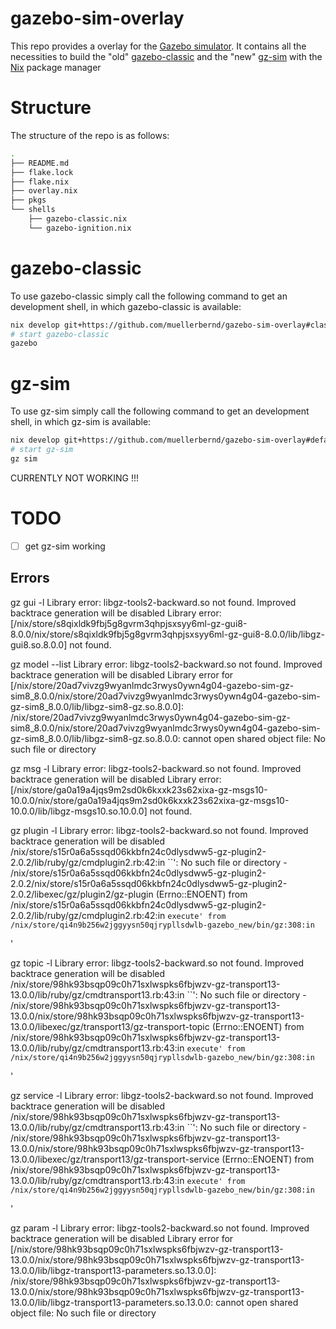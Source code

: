 # gazebo-sim-overlay

This repo provides a overlay for the [Gazebo simulator](https://gazebosim.org/home).
It contains all the necessities to build the "old" [gazebo-classic](https://github.com/gazebosim/gazebo-classic) and the "new" [gz-sim](https://github.com/gazebosim/gz-sim) with the [Nix](https://nixos.org/) package manager

# Structure

The structure of the repo is as follows:

```bash
.
├── README.md
├── flake.lock
├── flake.nix
├── overlay.nix
├── pkgs
└── shells
    ├── gazebo-classic.nix
    └── gazebo-ignition.nix
```

# gazebo-classic

To use gazebo-classic simply call the following command to get an development shell, in which gazebo-classic is available:

```bash
nix develop git+https://github.com/muellerbernd/gazebo-sim-overlay#classic -c $SHELL
# start gazebo-classic
gazebo
```

# gz-sim

To use gz-sim simply call the following command to get an development shell, in which gz-sim is available:

```bash
nix develop git+https://github.com/muellerbernd/gazebo-sim-overlay#default -c $SHELL
# start gz-sim
gz sim
```

CURRENTLY NOT WORKING !!!

# TODO

- [ ] get gz-sim working

## Errors

gz gui -l
Library error: libgz-tools2-backward.so not found. Improved backtrace generation will be disabled
Library error: [/nix/store/s8qixldk9fbj5g8gvrm3qhpjsxsyy6ml-gz-gui8-8.0.0/nix/store/s8qixldk9fbj5g8gvrm3qhpjsxsyy6ml-gz-gui8-8.0.0/lib/libgz-gui8.so.8.0.0] not found.

gz model --list
Library error: libgz-tools2-backward.so not found. Improved backtrace generation will be disabled
Library error for [/nix/store/20ad7vivzg9wyanlmdc3rwys0ywn4g04-gazebo-sim-gz-sim8_8.0.0/nix/store/20ad7vivzg9wyanlmdc3rwys0ywn4g04-gazebo-sim-gz-sim8_8.0.0/lib/libgz-sim8-gz.so.8.0.0]: /nix/store/20ad7vivzg9wyanlmdc3rwys0ywn4g04-gazebo-sim-gz-sim8_8.0.0/nix/store/20ad7vivzg9wyanlmdc3rwys0ywn4g04-gazebo-sim-gz-sim8_8.0.0/lib/libgz-sim8-gz.so.8.0.0: cannot open shared object file: No such file or directory

gz msg -l
Library error: libgz-tools2-backward.so not found. Improved backtrace generation will be disabled
Library error: [/nix/store/ga0a19a4jqs9m2sd0k6kxxk23s62xixa-gz-msgs10-10.0.0/nix/store/ga0a19a4jqs9m2sd0k6kxxk23s62xixa-gz-msgs10-10.0.0/lib/libgz-msgs10.so.10.0.0] not found.

gz plugin -l
Library error: libgz-tools2-backward.so not found. Improved backtrace generation will be disabled
/nix/store/s15r0a6a5ssqd06kkbfn24c0dlysdww5-gz-plugin2-2.0.2/lib/ruby/gz/cmdplugin2.rb:42:in ``': No such file or directory - /nix/store/s15r0a6a5ssqd06kkbfn24c0dlysdww5-gz-plugin2-2.0.2/nix/store/s15r0a6a5ssqd06kkbfn24c0dlysdww5-gz-plugin2-2.0.2/libexec/gz/plugin2/gz-plugin (Errno::ENOENT)
        from /nix/store/s15r0a6a5ssqd06kkbfn24c0dlysdww5-gz-plugin2-2.0.2/lib/ruby/gz/cmdplugin2.rb:42:in `execute'
        from /nix/store/qi4n9b256w2jggyysn50qjrypllsdwlb-gazebo_new/bin/gz:308:in `<main>'

gz topic -l
Library error: libgz-tools2-backward.so not found. Improved backtrace generation will be disabled
/nix/store/98hk93bsqp09c0h71sxlwspks6fbjwzv-gz-transport13-13.0.0/lib/ruby/gz/cmdtransport13.rb:43:in ``': No such file or directory - /nix/store/98hk93bsqp09c0h71sxlwspks6fbjwzv-gz-transport13-13.0.0/nix/store/98hk93bsqp09c0h71sxlwspks6fbjwzv-gz-transport13-13.0.0/libexec/gz/transport13/gz-transport-topic (Errno::ENOENT)
        from /nix/store/98hk93bsqp09c0h71sxlwspks6fbjwzv-gz-transport13-13.0.0/lib/ruby/gz/cmdtransport13.rb:43:in `execute'
        from /nix/store/qi4n9b256w2jggyysn50qjrypllsdwlb-gazebo_new/bin/gz:308:in `<main>'

gz service -l
Library error: libgz-tools2-backward.so not found. Improved backtrace generation will be disabled
/nix/store/98hk93bsqp09c0h71sxlwspks6fbjwzv-gz-transport13-13.0.0/lib/ruby/gz/cmdtransport13.rb:43:in ``': No such file or directory - /nix/store/98hk93bsqp09c0h71sxlwspks6fbjwzv-gz-transport13-13.0.0/nix/store/98hk93bsqp09c0h71sxlwspks6fbjwzv-gz-transport13-13.0.0/libexec/gz/transport13/gz-transport-service (Errno::ENOENT)
        from /nix/store/98hk93bsqp09c0h71sxlwspks6fbjwzv-gz-transport13-13.0.0/lib/ruby/gz/cmdtransport13.rb:43:in `execute'
        from /nix/store/qi4n9b256w2jggyysn50qjrypllsdwlb-gazebo_new/bin/gz:308:in `<main>'

gz param -l
Library error: libgz-tools2-backward.so not found. Improved backtrace generation will be disabled
Library error for [/nix/store/98hk93bsqp09c0h71sxlwspks6fbjwzv-gz-transport13-13.0.0/nix/store/98hk93bsqp09c0h71sxlwspks6fbjwzv-gz-transport13-13.0.0/lib/libgz-transport13-parameters.so.13.0.0]: /nix/store/98hk93bsqp09c0h71sxlwspks6fbjwzv-gz-transport13-13.0.0/nix/store/98hk93bsqp09c0h71sxlwspks6fbjwzv-gz-transport13-13.0.0/lib/libgz-transport13-parameters.so.13.0.0: cannot open shared object file: No such file or directory
